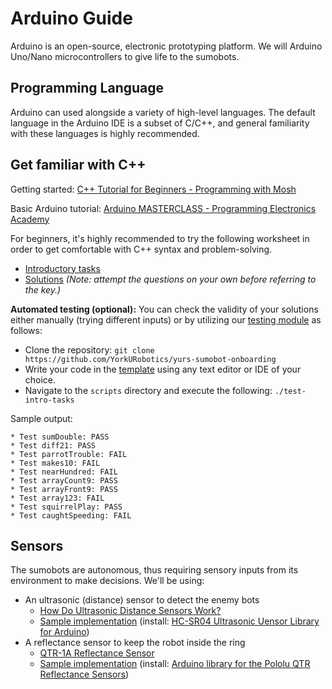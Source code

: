 # Arduino Guide

Arduino is an open-source, electronic prototyping platform. We will Arduino Uno/Nano microcontrollers to give life to the sumobots.

## Programming Language

Arduino can used alongside a variety of high-level languages. The default language in the Arduino IDE is a subset of C/C++, and general familiarity with these languages is highly recommended.

## Get familiar with C++

Getting started: [C++ Tutorial for Beginners - Programming with Mosh](https://www.youtube.com/watch?v=ZzaPdXTrSb8)

Basic Arduino tutorial: [Arduino MASTERCLASS - Programming Electronics Academy](https://www.youtube.com/watch?v=BLrHTHUjPuw)

For beginners, it's highly recommended to try the following worksheet in order to get comfortable with C++ syntax and problem-solving.

  - [Introductory tasks](./intro-tasks/intro-tasks.md)
  - [Solutions](./intro-tasks/intro-tasks-key.md) _(Note: attempt the questions on your own before referring to the key.)_

**Automated testing (optional):** You can check the validity of your solutions either manually (trying different inputs) or by utilizing our [testing module](./intro-tasks/tasks-test.cpp) as follows:
- Clone the repository: `git clone https://github.com/YorkURobotics/yurs-sumobot-onboarding`
- Write your code in the [template](./intro-tasks/tasks-template.cpp) using any text editor or IDE of your choice.
- Navigate to the `scripts` directory and execute the following: `./test-intro-tasks`

Sample output:
```
* Test sumDouble: PASS
* Test diff21: PASS
* Test parrotTrouble: FAIL
* Test makes10: FAIL
* Test nearHundred: FAIL
* Test arrayCount9: PASS
* Test arrayFront9: PASS
* Test array123: FAIL
* Test squirrelPlay: PASS
* Test caughtSpeeding: FAIL
```

## Sensors

The sumobots are autonomous, thus requiring sensory inputs from its environment to make decisions. We'll be using:
- An ultrasonic (distance) sensor to detect the enemy bots
  - [How Do Ultrasonic Distance Sensors Work?](https://www.youtube.com/watch?v=2ojWO1QNprw)
  - [Sample implementation](https://github.com/YorkURobotics/hcsr04-ultrasonic-sensor-lib/blob/master/examples/HCSR04/HCSR04.ino) (install: [HC-SR04 Ultrasonic Uensor Library for Arduino](https://github.com/YorkURobotics/hcsr04-ultrasonic-sensor-lib))
- A reflectance sensor to keep the robot inside the ring
  - [QTR-1A Reflectance Sensor](https://www.pololu.com/product/2458)
  - [Sample implementation](https://github.com/YorkURobotics/qtr-reflectance-sensor-lib/blob/master/examples/QTRARawValuesExample/QTRARawValuesExample.ino) (install: [Arduino library for the Pololu QTR Reflectance Sensors](https://github.com/YorkURobotics/qtr-reflectance-sensor-lib))

